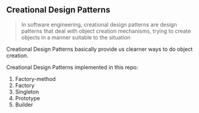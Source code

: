 ## Creational Design Patterns

> In software engineering, creational design patterns are design patterns that deal with object creation mechanisms, trying to create objects in a manner suitable to the situation

Creational Design Patterns basically provide us clearner ways to do object creation.

Creational Design Patterns implemented in this repo: 
1. Factory-method
2. Factory
3. Singleton
4. Prototype
5. Builder